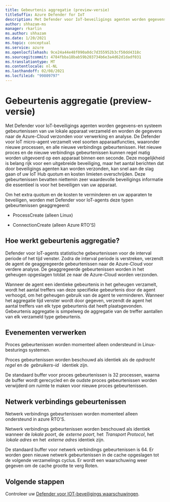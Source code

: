 ```yaml
---
title: Gebeurtenis aggregatie (preview-versie)
titleSuffix: Azure Defender for IoT
description: Met Defender voor IoT-beveiligings agenten worden gegevens-en systeem gebeurtenissen van uw lokale apparaat verzameld en worden de gegevens naar de Azure-Cloud verzonden voor verwerking en analyse.
author: shhazam-ms
manager: rkarlin
ms.author: shhazam
ms.date: 1/20/2021
ms.topic: conceptual
ms.service: azure
ms.openlocfilehash: 9ce24a44e48f090a0dc7d355952b3cf50dd4318c
ms.sourcegitcommit: 4784fbba18bab59b203734b6e3a4d62d1dadf031
ms.translationtype: MT
ms.contentlocale: nl-NL
ms.lasthandoff: 02/08/2021
ms.locfileid: "99809797"
---
```

# <a name="event-aggregation-preview"></a>Gebeurtenis aggregatie (preview-versie)

Met Defender voor IoT-beveiligings agenten worden gegevens-en systeem gebeurtenissen van uw lokale apparaat verzameld en worden de gegevens naar de Azure-Cloud verzonden voor verwerking en analyse. De Defender voor IoT micro-agent verzamelt veel soorten apparaatfuncties, waaronder nieuwe processen, en alle nieuwe verbindings gebeurtenissen. Het nieuwe proces en de nieuwe verbindings gebeurtenissen kunnen regel matig worden uitgevoerd op een apparaat binnen een seconde. Deze mogelijkheid is belang rijk voor een uitgebreide beveiliging, maar het aantal berichten dat door beveiligings agenten kan worden verzonden, kan snel aan de slag gaan of uw IoT Hub quotum en kosten limieten overschrijden. Deze gebeurtenissen bevatten niettemin zeer waardevolle beveiligings informatie die essentieel is voor het beveiligen van uw apparaat. 

Om het extra quotum en de kosten te verminderen en uw apparaten te beveiligen, worden met Defender voor IoT-agents deze typen gebeurtenissen geaggregeerd: 

- ProcessCreate (alleen Linux) 

- ConnectionCreate (alleen Azure RTO'S) 

## <a name="how-does-event-aggregation-work"></a>Hoe werkt gebeurtenis aggregatie? 

Defender voor IoT-agents statistische gebeurtenissen voor de interval periode of het tijd venster. Zodra de interval periode is verstreken, verzendt de agent de geaggregeerde gebeurtenissen naar de Azure-Cloud voor verdere analyse. De geaggregeerde gebeurtenissen worden in het geheugen opgeslagen totdat ze naar de Azure-Cloud worden verzonden. 

Wanneer de agent een identieke gebeurtenis in het geheugen verzamelt, wordt het aantal treffers van deze specifieke gebeurtenis door de agent verhoogd, om het geheugen gebruik van de agent te verminderen. Wanneer het aggregatie tijd venster wordt door gegeven, verzendt de agent het aantal treffers van elk type gebeurtenis dat heeft plaatsgevonden. Gebeurtenis aggregatie is simpelweg de aggregatie van de treffer aantallen van elk verzameld type gebeurtenis. 

## <a name="process-events"></a>Evenementen verwerken 

Proces gebeurtenissen worden momenteel alleen ondersteund in Linux-besturings systemen. 

Proces gebeurtenissen worden beschouwd als identiek als de *opdracht regel* en de  *gebruikers-id*   identiek zijn. 

De standaard buffer voor proces gebeurtenissen is 32 processen, waarna de buffer wordt gerecycled en de oudste proces gebeurtenissen worden verwijderd om ruimte te maken voor nieuwe proces gebeurtenissen.  

## <a name="network-connection-events"></a>Netwerk verbindings gebeurtenissen 

Netwerk verbindings gebeurtenissen worden momenteel alleen ondersteund in azure RTO'S. 

Netwerk verbindings gebeurtenissen worden beschouwd als identiek wanneer de *lokale poort*, de  *externe poort*, het  *Transport Protocol*, het  *lokale adres* en het  *externe adres* identiek zijn. 

De standaard buffer voor netwerk verbindings gebeurtenissen is 64. Er worden geen nieuwe netwerk gebeurtenissen in de cache opgeslagen tot de volgende verzamelings cyclus. Er wordt een waarschuwing weer gegeven om de cache grootte te verg Roten.

## <a name="next-steps"></a>Volgende stappen

Controleer uw [Defender voor IOT-beveiligings waarschuwingen](concept-security-alerts.md).
